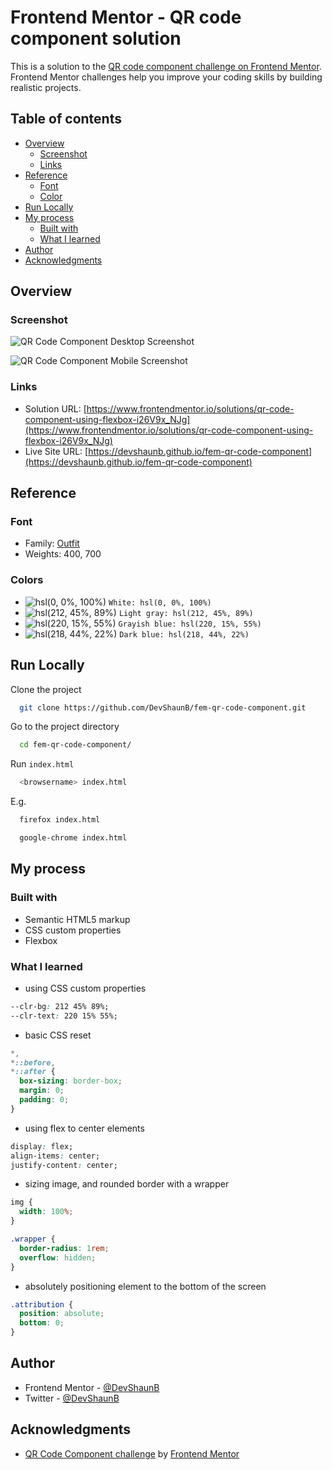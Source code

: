 # Frontend Mentor - QR code component solution

This is a solution to the [QR code component challenge on Frontend Mentor](https://www.frontendmentor.io/challenges/qr-code-component-iux_sIO_H). Frontend Mentor challenges help you improve your coding skills by building realistic projects.

## Table of contents

- [Overview](#overview)
  - [Screenshot](#screenshot)
  - [Links](#links)
- [Reference](#reference)
  - [Font](#font)
  - [Color](#color)
- [Run Locally](#run-locally)
- [My process](#my-process)
  - [Built with](#built-with)
  - [What I learned](#what-i-learned)
- [Author](#author)
- [Acknowledgments](#acknowledgments)

## Overview

### Screenshot

![QR Code Component Desktop Screenshot](https://devshaunb.github.io/fem-qr-code-component/screenshots/desktop.png)

![QR Code Component Mobile Screenshot](https://devshaunb.github.io/fem-qr-code-component/screenshots/mobile.png)

### Links

- Solution URL: [https://www.frontendmentor.io/solutions/qr-code-component-using-flexbox-i26V9x_NJg](https://www.frontendmentor.io/solutions/qr-code-component-using-flexbox-i26V9x_NJg)
- Live Site URL: [https://devshaunb.github.io/fem-qr-code-component](https://devshaunb.github.io/fem-qr-code-component)

## Reference

### Font

- Family: [Outfit](https://fonts.google.com/specimen/Outfit)
- Weights: 400, 700

### Colors

- ![hsl(0, 0%, 100%)](https://via.placeholder.com/10/ffffff?text=+) `White: hsl(0, 0%, 100%)`
- ![hsl(212, 45%, 89%)](https://via.placeholder.com/10/d6e2f0?text=+) `Light gray: hsl(212, 45%, 89%)`
- ![hsl(220, 15%, 55%)](https://via.placeholder.com/10/7b879d?text=+) `Grayish blue: hsl(220, 15%, 55%)`
- ![hsl(218, 44%, 22%)](https://via.placeholder.com/10/1f3251?text=+) `Dark blue: hsl(218, 44%, 22%)`

## Run Locally

Clone the project

```bash
  git clone https://github.com/DevShaunB/fem-qr-code-component.git
```

Go to the project directory

```bash
  cd fem-qr-code-component/
```

Run `index.html`

```bash
  <browsername> index.html
```

E.g.

```bash
  firefox index.html
```

```bash
  google-chrome index.html
```

## My process

### Built with

- Semantic HTML5 markup
- CSS custom properties
- Flexbox

### What I learned

- using CSS custom properties

```css
--clr-bg: 212 45% 89%;
--clr-text: 220 15% 55%;
```

- basic CSS reset

```css
*,
*::before,
*::after {
  box-sizing: border-box;
  margin: 0;
  padding: 0;
}
```

- using flex to center elements

```css
display: flex;
align-items: center;
justify-content: center;
```

- sizing image, and rounded border with a wrapper

```css
img {
  width: 100%;
}

.wrapper {
  border-radius: 1rem;
  overflow: hidden;
}
```

- absolutely positioning element to the bottom of the screen

```css
.attribution {
  position: absolute;
  bottom: 0;
}
```

## Author

- Frontend Mentor - [@DevShaunB](https://www.frontendmentor.io/profile/DevShaunB)
- Twitter - [@DevShaunB](https://www.twitter.com/DevShaunB)

## Acknowledgments

- [QR Code Component challenge](https://www.frontendmentor.io/challenges/qr-code-component-iux_sIO_H) by [Frontend Mentor](https://www.frontendmentor.io/)
